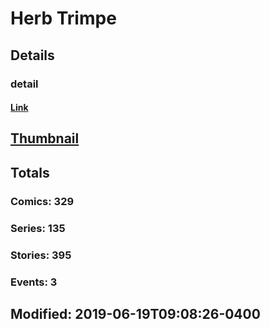 # Herb  Trimpe 
## Details
### detail
#### [Link](http://marvel.com/comics/creators/199/herb_trimpe?utm_campaign=apiRef&utm_source=225578a89fc76f3d20fbffda5d17a88d)
## [Thumbnail](http://i.annihil.us/u/prod/marvel/i/mg/9/30/4bc60606d0e8f.jpg)
## Totals
### Comics: 329
### Series: 135
### Stories: 395
### Events: 3
## Modified: 2019-06-19T09:08:26-0400